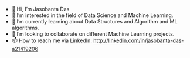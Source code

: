 - 👋 Hi, I’m Jasobanta Das 
- 👀 I’m interested in the field of Data Science and Machine Learning.
- 🌱 I’m currently learning about Data Structures and Algorithm and ML algorithms.
- 💞️ I’m looking to collaborate on different Machine Learning projects.
- 📫 How to reach me 
via LinkedIn: http://linkedin.com/in/jasobanta-das-a21419206
<!---
BuntyJD/BuntyJD is a ✨ special ✨ repository because its `README.md` (this file) appears on your GitHub profile.
You can click the Preview link to take a look at your changes.
--->
